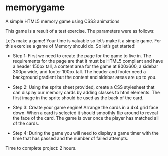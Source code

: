 memorygame
==========

A simple HTML5 memory game using CSS3 animations

This game is a result of a test exercise. The parameters were as follows:


Let’s make a game!  Your time is valuable so let’s make it a simple game.   For this exercise a game of Memory should do.  So let’s get started!

* Step 1:  First we need to create the page for the game to live in.   The requirements for the page are that it must be HTML5 compliant and have a header 150px tall, a content area for the game at 800x600, a sidebar 300px wide, and footer 100px tall.   The header and footer need a background gradient but the content and sidebar areas are up to you.

* Step 2: Using the sprite sheet provided, create a CSS stylesheet that can display our memory cards by adding classes to html elements.  The first image in the sprite should be used as the back of the card.

* Step 3: Create your game engine! Arrange the cards in a 4x4 grid face down.  When a card is selected it should smoothly flip around to reveal the face of the card. The game is over once the player has matched all of the cards.

* Step 4: During the game you will need to display a game timer with the time that has passed and the number of failed attempts. 


Time to complete project: 2 hours.